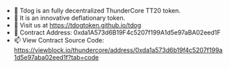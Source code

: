 - 👋 Tdog is an fully decentralized ThunderCore TT20 token.
- 👀 It is an innovative deflationary token.
- 🌱 Visit us at https://tdogtoken.github.io/tdog
- 💞️ Contract Address: 0xda1A573d6B19F4c5207f199A1d5e97aBA02eed1F
- 📫 View Contract Source Code: https://viewblock.io/thundercore/address/0xda1a573d6b19f4c5207f199a1d5e97aba02eed1f?tab=code

<!---
tdogtoken/tdogtoken is a ✨ special ✨ repository because its `README.md` (this file) appears on your GitHub profile.
You can click the Preview link to take a look at your changes.
--->
